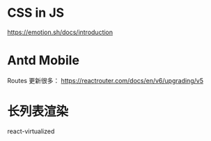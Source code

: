 # CSS in JS 
https://emotion.sh/docs/introduction

# Antd Mobile
Routes 更新很多：
https://reactrouter.com/docs/en/v6/upgrading/v5

# 长列表渲染
react-virtualized
